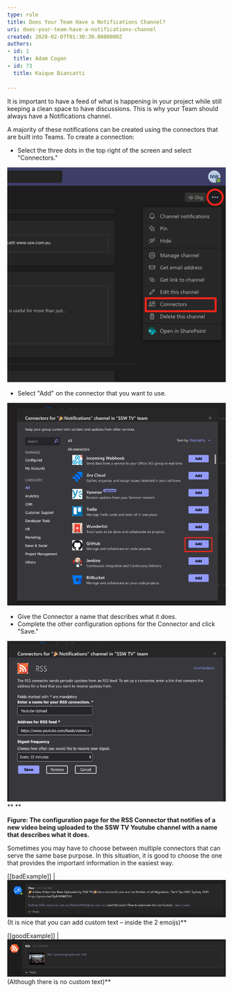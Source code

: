 ```yaml
---
type: rule
title: Does Your Team Have a Notifications Channel?
uri: does-your-team-have-a-notifications-channel
created: 2020-02-07T01:30:30.0000000Z
authors:
- id: 1
  title: Adam Cogan
- id: 73
  title: Kaique Biancatti

---
```


It is important to have a feed of what is happening in your project while still keeping a clean space to have discussions. This is why your Team should always have a Notifications channel.




A majority of these notifications can be created using the connectors that are built into Teams. To create a connection:



- Select the three dots in the top right of the screen and select "Connectors."



![This is how you begin the process of adding a connector.](Add-a-Connector.png)






- Select "Add" on the connector that you want to use.



![This is the pop-up that allows you to select which connector to add.](Select-a-Connector.png)






- Give the Connector a name that describes what it does.
- Complete the other configuration options for the Connector and click "Save."



![](Connector-Settings.png) **
** 


 **Figure: The configuration page for the RSS Connector that notifies of a new video being uploaded to the SSW TV Youtube channel with a name that describes what it does.** 





Sometimes you may have to choose between multiple connectors that can serve the same base purpose. In this situation, it is good to choose the one that provides the important information in the easiest way.





[[badExample]]
| ![There is no thumbnail and no link to the video.](Notification-Bad-Example.png)(It is nice that you can add custom text – inside the 2 emoijs)** 




[[goodExample]]
| ![There is a thumbnail and a link to the video.](Notification-Good-Example.png)(Although there is no custom text)**
